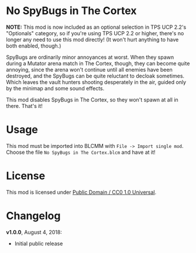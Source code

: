 No SpyBugs in The Cortex
========================

**NOTE:** This mod is now included as an optional selection in TPS UCP 2.2's
"Optionals" category, so if you're using TPS UCP 2.2 or higher, there's no
longer any need to use this mod directly!  (It won't hurt anything to have
both enabled, though.)

SpyBugs are ordinarily minor annoyances at worst.  When they spawn during a
Mutator arena match in The Cortex, though, they can become quite annoying,
since the arena won't continue until all enemies have been destroyed, and
the SpyBugs can be quite reluctant to decloak sometimes.  Which leaves the
vault hunters shooting desperately in the air, guided only by the minimap
and some sound effects.

This mod disables SpyBugs in The Cortex, so they won't spawn at all in
there.  That's it!

Usage
=====

This mod must be imported into BLCMM with `File -> Import single mod`.
Choose the file `No SpyBugs in The Cortex.blcm` and have at it!

License
=======

This mod is licensed under
[Public Domain / CC0 1.0 Universal](https://creativecommons.org/publicdomain/zero/1.0/).

Changelog
=========

**v1.0.0**, August 4, 2018:
 * Initial public release
